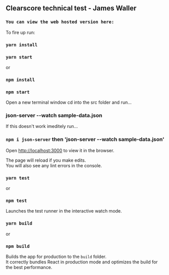 <h2>Clearscore technical test - James Waller</h2>

### `You can view the web hosted version here:` 
<a href=""></a>

To fire up run:

### `yarn install`
### `yarn start`

or

### `npm install`
### `npm start`

Open a new terminal window cd into the src folder and run...

### json-server --watch sample-data.json

If this doesn't work imeditely run...

### `npm i json-server` then 'json-server --watch sample-data.json'

Open [http://localhost:3000](http://localhost:3000) to view it in the browser.

The page will reload if you make edits.<br />
You will also see any lint errors in the console.

### `yarn test`

or 

### `npm test`

Launches the test runner in the interactive watch mode.<br />

### `yarn build`

or 

### `npm build`

Builds the app for production to the `build` folder.<br />
It correctly bundles React in production mode and optimizes the build for the best performance.

